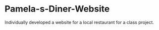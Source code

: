 # Pamela-s-Diner-Website
Individually developed a website for a local restaurant for a class project.
